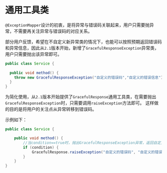 # 通用工具类

`@ExceptionMapper`设计的初衷，是将异常与错误码关联起来，用户只需要抛异常，不需要再关注异常与错误码的对应关系。

部分用户反馈，希望在不自定义新异常类的情况下，也能可以按照预期返回错误码和异常信息，因此从`2.1`版本开始，新增了`GracefulResponseException`异常类，用户只需要抛出该异常即可。

```java
public class Service {
  
  public void method() {
    throw new GracefulResponseException("自定义的错误码","自定义的错误信息");
  }
}
```
为简化使用，从`2.1`版本开始提供了`GracefulResponse`通用工具类，在需要抛出`GracefulResponseException`时，只需要调用`raiseException`方法即可。 这样做的目的是将用户的关注点从异常转移到错误码。

示例如下：

```java
public class Service {

    public void method() {
        //当condition==true时，抛出GracefulResponseException异常，返回自定义的错误码和错误信息
        if (condition) {
            GracefulResponse.raiseException("自定义的错误码", "自定义的错误信息");
        }
    }
}
```
